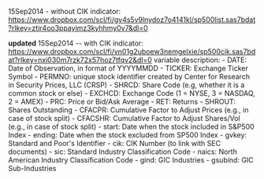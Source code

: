 15Sep2014 - without CIK indicator: https://www.dropbox.com/scl/fi/gv4s5v9lnydoz7o4141kl/sp500list.sas7bdat?rlkey=ztir4oo3ppayimz3kyhhmy0v7&dl=0

**updated** 15Sep2014 -- with CIK indicator: https://www.dropbox.com/scl/fi/vn01g2uboew3nemgelxie/sp500cik.sas7bdat?rlkey=nxi030m7rzk72x57hoz7tfqv2&dl=0
            variable description:
            - DATE: Date of Observation, in format of YYYYMMDD
            - TICKER: Exchange Ticker Symbol
            - PERMNO: unique stock identifier created by Center for Research in Security Prices, LLC (CRSP)
            - SHRCD: Share Code (e.g, whether it is a common stock or else)
            - EXCHCD: Exchange Code (1 = NYSE, 3 = NASDAQ, 2 = AMEX)
            - PRC: Price or Bid/Ask Average
            - RET: Returns
            - SHROUT: Shares Outstanding
            - CFACPR: Cumulative Factor to Adjust Prices (e.g., in case of stock split)
            - CFACSHR: Cumulative Factor to Adjust Shares/Vol (e.g., in case of stock split)
            - start: Date when the stock included in S&P500 Index
            - ending: Date when the stock excluded from SP500 Index
            - gvkey: Standard and Poor's Identifier
            - cik: CIK Number (to link with SEC documents)
            - sic: Standard Industry Classification Code
            - naics: North American Industry Classification Code
            - gind: GIC Industries
            - gsubind: GIC Sub-Industries
